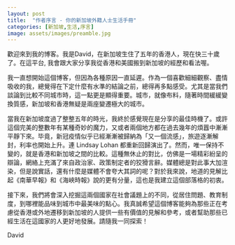 ```yaml
---
layout: post
title:  "作者序言 - 你的新加坡外籍人士生活手冊"
categories: [新加坡,生活,序言]
image: assets/images/preamble.jpg
---
```


歡迎來到我的博客。我是David，在新加坡生住了五年的香港人，現在快三十歲了。在這平台, 我會跟大家分享我從香港和美國搬到新加坡的經歷和看法喔。

我一直想開始這個博客，但因為各種原因一直延遲。作為一個喜歡細細觀察、盡情吸收的我，總覺得在下定什麼有水準的結論之前，總得再多點感受。尤其是當我們談論到比較不同城市時，這一點更是顯得重要。城市，就像布料，隨著時間緩緩變換質感，新加坡和香港無疑是兩座變遷極大的城市。

當我在新加坡度過了整整五年的時光，我終於感覺現在是分享的最佳時機了。或許這個完美的整數年有某種奇妙的魔力，又或者兩個地方都在過去幾年的煩囂中漸漸平靜下來。毕竟，新冠疫情似乎已經漸漸被歸納為「又一個流感」，旅遊逐漸解封，利率也開始上升。連 Lindsay Lohan 都重新回歸演出了。然而，唯一保持不變的，就是香港和新加坡之間的比較。這種無休止的對比，仿佛是一場精彩紛呈的辯論，網絡上充滿了來自政治家、政策制定者的狡猾言辭。媒體總是對此事大加渲染，但是說實話，還有什麼是媒體不會夸大其詞的呢？對於我來說，地道的見解比起《南華早報》和《海峽時報》說的更有分量，這也是我建立這個部落格的初衷。

接下來，我們將會深入挖掘這兩個國家在社會議題上的不同，從居住問題、教育制度，到哪裡能品味到城市中最美味的點心。我真誠希望這個博客能夠為那些正在考慮從香港或外地遷移到新加坡的人提供一些有價值的見解和參考，或者幫助那些已經生活在這國家的人更好地發展。請隨我一同探索！

David

